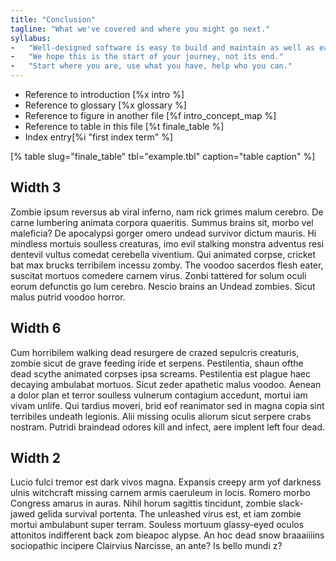 ```yaml
---
title: "Conclusion"
tagline: "What we've covered and where you might go next."
syllabus:
-   "Well-designed software is easy to build and maintain as well as easy to use."
-   "We hope this is the start of your journey, not its end."
-   "Start where you are, use what you have, help who you can."
---
```


-   Reference to introduction [%x intro %]
-   Reference to glossary [%x glossary %]
-   Reference to figure in another file [%f intro_concept_map %]
-   Reference to table in this file [%t finale_table %]
-   Index entry[%i "first index term" %]

[% table slug="finale_table" tbl="example.tbl" caption="table caption" %]

<div class="row notex">
  <div class="col-4">
    <h2>Width 3</h2>
    <p>
      Zombie ipsum reversus ab viral inferno, nam rick grimes malum cerebro.
      De carne lumbering animata corpora quaeritis.
      Summus brains sit, morbo vel maleficia?
      De apocalypsi gorger omero undead survivor dictum mauris.
      Hi mindless mortuis soulless creaturas,
      imo evil stalking monstra adventus resi dentevil vultus comedat cerebella viventium.
      Qui animated corpse, cricket bat max brucks terribilem incessu zomby.
      The voodoo sacerdos flesh eater, suscitat mortuos comedere carnem virus.
      Zonbi tattered for solum oculi eorum defunctis go lum cerebro.
      Nescio brains an Undead zombies.
      Sicut malus putrid voodoo horror.
    </p>
  </div>
  <div class="col-6">
    <h2>Width 6</h2>
    <p>
      Cum horribilem walking dead resurgere de crazed sepulcris creaturis,
      zombie sicut de grave feeding iride et serpens.
      Pestilentia, shaun ofthe dead scythe animated corpses ipsa screams.
      Pestilentia est plague haec decaying ambulabat mortuos.
      Sicut zeder apathetic malus voodoo.
      Aenean a dolor plan et terror soulless vulnerum contagium accedunt, mortui iam vivam unlife.
      Qui tardius moveri, brid eof reanimator sed in magna copia sint terribiles undeath legionis.
      Alii missing oculis aliorum sicut serpere crabs nostram.
      Putridi braindead odores kill and infect, aere implent left four dead.
    </p>
  </div>
  <div class="col-2">
    <h2>Width 2</h2>
    <p>
      Lucio fulci tremor est dark vivos magna.
      Expansis creepy arm yof darkness ulnis witchcraft missing carnem armis caeruleum in locis.
      Romero morbo Congress amarus in auras.
      Nihil horum sagittis tincidunt, zombie slack-jawed gelida survival portenta.
      The unleashed virus est, et iam zombie mortui ambulabunt super terram.
      Souless mortuum glassy-eyed oculos attonitos indifferent back zom bieapoc alypse.
      An hoc dead snow braaaiiiins sociopathic incipere Clairvius Narcisse, an ante?
      Is bello mundi z?
    </p>
  </div>
</div>
